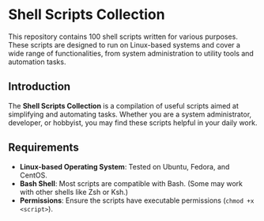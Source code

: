 # Shell Scripts Collection

This repository contains 100 shell scripts written for various purposes. These scripts are designed to run on Linux-based systems and cover a wide range of functionalities, from system administration to utility tools and automation tasks.

## Introduction

The **Shell Scripts Collection** is a compilation of useful scripts aimed at simplifying and automating tasks. Whether you are a system administrator, developer, or hobbyist, you may find these scripts helpful in your daily work.

## Requirements

- **Linux-based Operating System**: Tested on Ubuntu, Fedora, and CentOS.
- **Bash Shell**: Most scripts are compatible with Bash. (Some may work with other shells like Zsh or Ksh.)
- **Permissions**: Ensure the scripts have executable permissions (`chmod +x <script>`).

